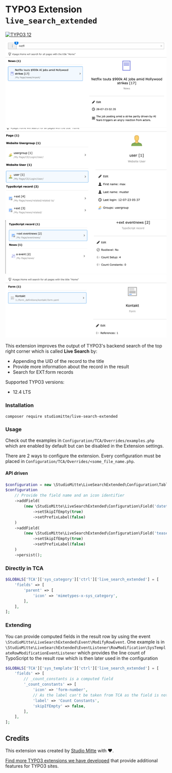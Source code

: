 # TYPO3 Extension `live_search_extended`

[![TYPO3 12](https://img.shields.io/badge/TYPO3-12-orange.svg)](https://get.typo3.org/version/12)

![Search result for EXT:news](Resources/Public/Examples/tx_news_domain_model_news.png)
![Search result for FE Users](Resources/Public/Examples/fe_user.png)
![Search result for TS records](Resources/Public/Examples/sys_template.png)
![Search result for EXT:form](Resources/Public/Examples/form.png)

This extension improves the output of TYPO3's backend search of the top right corner which is called **Live Search** by:

- Appending the UID of the record to the title
- Provide more information about the record in the result
- Search for EXT:form records

Supported TYPO3 versions:

- 12.4 LTS

### Installation
```console
composer require studiomitte/live-search-extended
```

### Usage

Check out the examples in `Configuration/TCA/Overrides/examples.php` which are enabled by default but can be disabled in the Extension settings.

There are 2 ways to configure the extension. Every configuration must be placed in `Configuration/TCA/Overrides/<some_file_name.php`.

#### API driven

```php
$configuration = new \StudioMitte\LiveSearchExtended\Configuration\Table('tx_news_domain_model_news');
$configuration
    // Provide the field name and an icon identifier
    ->addField(
        (new \StudioMitte\LiveSearchExtended\Configuration\Field('datetime', 'actions-clock'))
            ->setSkipIfEmpty(true)
            ->setPrefixLabel(false)
    )
    ->addField(
        (new \StudioMitte\LiveSearchExtended\Configuration\Field('teaser', 'actions-document'))
            ->setSkipIfEmpty(true)
            ->setPrefixLabel(false)
    )
    ->persist();
```

### Directly in TCA

```php
$GLOBALS['TCA']['sys_category']['ctrl']['live_search_extended'] = [
    'fields' => [
        'parent' => [
            'icon' => 'mimetypes-x-sys_category',
        ],
    ],
];
```

### Extending

You can provide computed fields in the result row by using the event `\StudioMitte\LiveSearchExtended\Event\ModifyRowEvent`. 
One example is in `\StudioMitte\LiveSearchExtended\EventListener\RowModification\SysTemplateRowModificationEventListener` 
which provides the line count of TypoScript to the result row which is then later used in the configuration

```php
$GLOBALS['TCA']['sys_template']['ctrl']['live_search_extended'] = [
    'fields' => [
        // _count_constants is a computed field
        '_count_constants' => [
            'icon' => 'form-number',
            // As the label can't be taken from TCA as the field is not there provided, a custom label can be set
            'label' => 'Count Constants',
            'skipIfEmpty' => false,
        ],
    ],
];
```


## Credits

This extension was created by [Studio Mitte](https://studiomitte.com) with ♥.

[Find more TYPO3 extensions we have developed](https://www.studiomitte.com/loesungen/typo3) that provide additional features for TYPO3 sites.
